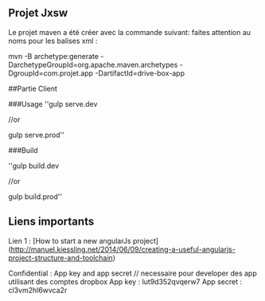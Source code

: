 ## Projet Jxsw

Le projet maven a été créer avec la commande suivant: faites attention au noms pour les balises xml :

mvn -B archetype:generate -DarchetypeGroupId=org.apache.maven.archetypes -DgroupId=com.projet.app -DartifactId=drive-box-app

##Partie Client

###Usage
''gulp serve.dev
 
//or
 
gulp serve.prod''


###Build

''gulp build.dev
 
//or
 
gulp build.prod''

## Liens importants
Lien 1 : [How to start  a new angularJs project]
(http://manuel.kiessling.net/2014/06/09/creating-a-useful-angularjs-project-structure-and-toolchain)


Confidential : App key and app secret // necessaire pour developer des app utilisant des comptes dropbox 
App key : lut9d352qvqerw7
App secret : cl3vm2hl6wvca2r
